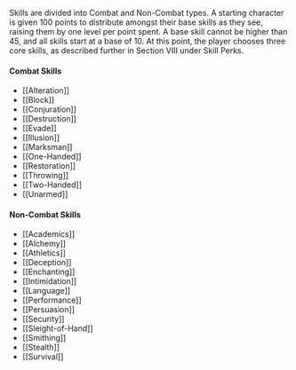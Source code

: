 Skills are divided into Combat and Non-Combat types. A starting character is given 100 points to distribute amongst their base skills as they see, raising them by one level per point spent. A base skill cannot be higher than 45, and all skills start at a base of 10. At this point, the player chooses three core skills, as described further in Section VIII under Skill Perks.

#### Combat Skills
- [[Alteration]]
- [[Block]]
- [[Conjuration]]
- [[Destruction]]
- [[Evade]]
- [[Illusion]]
- [[Marksman]]
- [[One-Handed]]
- [[Restoration]]
- [[Throwing]]
- [[Two-Handed]]
- [[Unarmed]]

#### Non-Combat Skills
- [[Academics]]
- [[Alchemy]]
- [[Athletics]]
- [[Deception]]
- [[Enchanting]]
- [[Intimidation]]
- [[Language]]
- [[Performance]]
- [[Persuasion]]
- [[Security]]
- [[Sleight-of-Hand]]
- [[Smithing]]
- [[Stealth]]
- [[Survival]]
